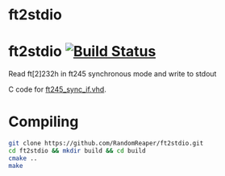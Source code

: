 # ft2stdio
# ft2stdio [![Build Status](https://travis-ci.org/RandomReaper/ft2tcp.svg?branch=master)](https://travis-ci.org/RandomReaper/ft2tcp)
Read ft[2]232h in ft245 synchronous mode and write to stdout

C code for [ft245_sync_if.vhd](https://github.com/RandomReaper/pim-vhdl/blob/master/hdl/rtl/ft245_sync_if/ft245_sync_if.vhd).

# Compiling

```bash
git clone https://github.com/RandomReaper/ft2stdio.git
cd ft2stdio && mkdir build && cd build
cmake ..
make
```
